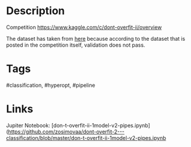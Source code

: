 # Description
Competition https://www.kaggle.com/c/dont-overfit-ii/overview

The dataset has taken from [here](https://www.kaggle.com/mdmub0587/older-dataset-for-dont-overfit-ii-challenge)
because according to the dataset that is posted in the competition itself, validation does not pass.

# Tags
#classification, #hyperopt, #pipeline

# Links
Jupiter Notebook: [don-t-overfit-ii-1model-v2-pipes.ipynb](https://github.com/zosimovaa/dont-overfit-2---classification/blob/master/don-t-overfit-ii-1model-v2-pipes.ipynb


 